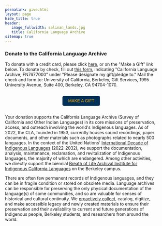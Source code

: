 ```yaml
---
permalink: give.html
layout: page
hide_title: true
header:
   image_fullwidth: salinan_lands.jpg
   title: California Language Archive
sitemap: true
---
```


### Donate to the California Language Archive

To donate with a credit card, please click [here](http://give.berkeley.edu/fund/FN7677000), or on the "Make a Gift" link below. To donate by check, fill out [this form](https://storage.googleapis.com/giveadmin/filer_public/c8/8e/c88e80f4-d972-4257-893f-8175b67429ae/uc_berkeley_mail-in_donation_form.pdf), indicating "California Language Archive, FN7677000" under "Please designate my gift/pledge to." Mail the check and form to: University of California, Berkeley, Gift Services, 1995 University Avenue, Suite 400, Berkeley, CA 94704-1070.

<div style="width: auto; height: auto; position: relative;
font-family: sans-serif; background-color: transparent; display:
flex; align-items: center; justify-content: center;">
<p style="margin: 0; padding: 0; max-width: 300px; color:
#3062b3; font-size: 18px;"></p>
<p><a style="display: inline-block; width: 124px; height: 33px;
background-color: #003057; color: #f2a900; font-size: 14px;
text-transform: uppercase; line-height: 33px; text-decoration: none;
text-align: center; border-radius: 5px;"
href="http://give.berkeley.edu/fund/FN7677000">Make a gift</a></p>
</div>

Your donation supports the California Language Archive (Survey of California and Other Indian Languages) in its core missions of preservation, access, and outreach involving the world's Indigenous languages. As of 2022, the CLA, founded in 1953, currently houses sound recordings, paper documents, and other materials such as photographs related to nearly 500 languages. In the context of the United Nations' [International Decade of Indigenous Languages](https://en.unesco.org/idil2022-2032) (2022-2032), we support the documentation, analysis, maintenance, reclamation, and revitalization of Indigenous languages, the majority of which are endangered. Among other activities, we directly support the biennial [Breath of Life Archival Institute for Indigenous California Languages](https://aicls.org/breath-of-life-institute/) on the Berkeley campus.
 
There are often few permanent records of Indigenous languages, and they can be in fragile condition or stored on obsolete media. Language archives can be responsible for preserving the only physical documentation of the language(s) of some communities, and so are valuable for senses of historical and cultural continuity. We [proactively collect](https://news.berkeley.edu/2021/05/24/chance-phone-call-keeps-alive-scholars-remarkable-amazonian-legacy/), catalog, digitize, and make accessible legacy and newly created materials to ensure their preservation and their availability to current and future generations of Indigenous people, Berkeley students, and researchers from around the world.

<!--### Donation-supported activities

* digitizing at-risk analog materials such as sound recordings of Indigenous languages, and paper field notes
* cataloging new collections, including born-digital materials, and making them publicly accessible through our online catalog
* supporting the biennial [Breath of Life Archival Institute](https://aicls.org/breath-of-life-institute/)
* providing research and material assistance to scholars and to community members who visit our archive-->
